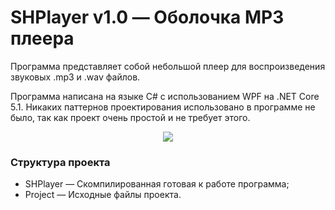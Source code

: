 # SHPlayer v1.0 — Оболочка MP3 плеера
Программа представляет собой небольшой плеер для воспроизведения звуковых .mp3 и .wav файлов. 

Программа написана на языке C# с использованием WPF на .NET Core 5.1. Никаких паттернов проектирования использовано в программе не было, так как проект очень простой и не требует этого.

<p align="center"><img src="https://user-images.githubusercontent.com/48196899/136685770-52cd173f-d7ee-4ddc-8320-13e686ac0619.PNG"></img></p>

### Структура проекта
- SHPlayer — Скомпилированная готовая к работе программа;
- Project — Исходные файлы проекта.

